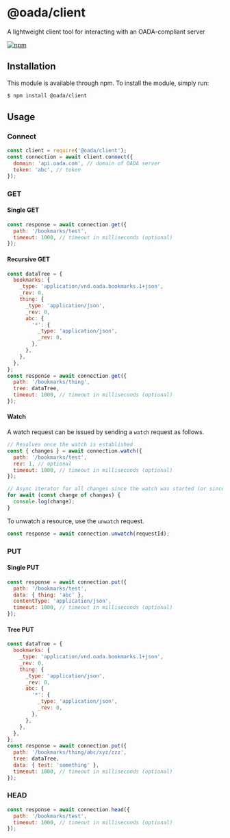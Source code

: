 # @oada/client

A lightweight client tool for interacting with an OADA-compliant server

[![npm](https://img.shields.io/npm/v/@oada/client)](https://www.npmjs.com/package/@oada/client)

## Installation

This module is available through npm. To install the module, simply run:

```bash
$ npm install @oada/client
```

## Usage

### Connect

```javascript
const client = require('@oada/client');
const connection = await client.connect({
  domain: 'api.oada.com', // domain of OADA server
  token: 'abc', // token
});
```

### GET

#### Single GET

```javascript
const response = await connection.get({
  path: '/bookmarks/test',
  timeout: 1000, // timeout in milliseconds (optional)
});
```

#### Recursive GET

```javascript
const dataTree = {
  bookmarks: {
    _type: 'application/vnd.oada.bookmarks.1+json',
    _rev: 0,
    thing: {
      _type: 'application/json',
      _rev: 0,
      abc: {
        '*': {
          _type: 'application/json',
          _rev: 0,
        },
      },
    },
  },
};
const response = await connection.get({
  path: '/bookmarks/thing',
  tree: dataTree,
  timeout: 1000, // timeout in milliseconds (optional)
});
```

#### Watch

A watch request can be issued by sending a `watch` request as follows.

```javascript
// Resolves once the watch is established
const { changes } = await connection.watch({
  path: '/bookmarks/test',
  rev: 1, // optional
  timeout: 1000, // timeout in milliseconds (optional)
});

// Async iterator for all changes since the watch was started (or since `rev`)
for await (const change of changes) {
  console.log(change);
}
```

To unwatch a resource, use the `unwatch` request.

```javascript
const response = await connection.unwatch(requestId);
```

### PUT

#### Single PUT

```javascript
const response = await connection.put({
  path: '/bookmarks/test',
  data: { thing: 'abc' },
  contentType: 'application/json',
  timeout: 1000, // timeout in milliseconds (optional)
});
```

#### Tree PUT

```javascript
const dataTree = {
  bookmarks: {
    _type: 'application/vnd.oada.bookmarks.1+json',
    _rev: 0,
    thing: {
      _type: 'application/json',
      _rev: 0,
      abc: {
        '*': {
          _type: 'application/json',
          _rev: 0,
        },
      },
    },
  },
};
const response = await connection.put({
  path: '/bookmarks/thing/abc/xyz/zzz',
  tree: dataTree,
  data: { test: 'something' },
  timeout: 1000, // timeout in milliseconds (optional)
});
```

### HEAD

```javascript
const response = await connection.head({
  path: '/bookmarks/test',
  timeout: 1000, // timeout in milliseconds (optional)
});
```
